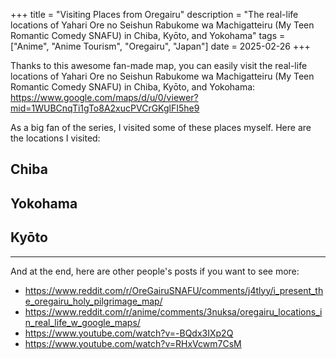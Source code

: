 +++
title = "Visiting Places from Oregairu"
description = "The real-life locations of Yahari Ore no Seishun Rabukome wa Machigatteiru (My Teen Romantic Comedy SNAFU) in Chiba, Kyōto, and Yokohama"
tags = ["Anime", "Anime Tourism", "Oregairu", "Japan"]
date = 2025-02-26
+++

Thanks to this awesome fan-made map, you can easily visit the real-life locations of Yahari Ore no Seishun Rabukome wa Machigatteiru (My Teen Romantic Comedy SNAFU) in Chiba, Kyōto, and Yokohama:
<https://www.google.com/maps/d/u/0/viewer?mid=1WUBCnqTi1gTo8A2xucPVCrGKglFI5he9>

As a big fan of the series, I visited some of these places myself. Here are the locations I visited:

## Chiba 



## Yokohama



## Kyōto



---

And at the end, here are other people's posts if you want to see more:

- <https://www.reddit.com/r/OreGairuSNAFU/comments/j4tlyy/i_present_the_oregairu_holy_pilgrimage_map/>
- <https://www.reddit.com/r/anime/comments/3nuksa/oregairu_locations_in_real_life_w_google_maps/>
- <https://www.youtube.com/watch?v=-BQdx3IXp2Q>
- <https://www.youtube.com/watch?v=RHxVcwm7CsM>
